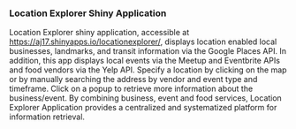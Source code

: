 ### Location Explorer Shiny Application 

Location Explorer shiny application, accessible at https://aj17.shinyapps.io/locationexplorer/, displays location enabled local businesses, landmarks, and transit information via the Google Places API. In addition, this app displays local events via the Meetup and Eventbrite APIs and food vendors via the Yelp API. Specify a location by clicking on the map or by manually searching the address by vendor and event type and timeframe. Click on a popup to retrieve more information about the business/event. By combining business, event and food services, Location Explorer Application provides a centralized and systematized platform for information retrieval.
